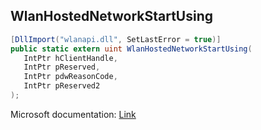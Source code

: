 ## WlanHostedNetworkStartUsing

```csharp
[DllImport("wlanapi.dll", SetLastError = true)]
public static extern uint WlanHostedNetworkStartUsing(
   IntPtr hClientHandle,
   IntPtr pReserved,
   IntPtr pdwReasonCode,
   IntPtr pReserved2
);
```

Microsoft documentation: [Link](https://docs.microsoft.com/en-us/windows/win32/api/wlanapi/nf-wlanapi-wlanhostednetworkstartusing)
